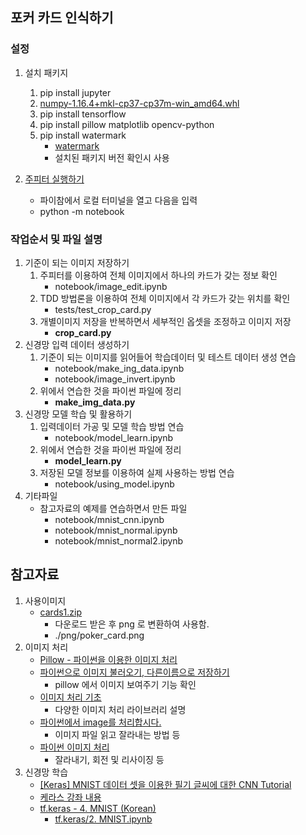 ## 포커 카드 인식하기

### 설정 

1. 설치 패키지
    1. pip install jupyter
    1. [numpy-1.16.4+mkl-cp37-cp37m-win_amd64.whl](https://www.lfd.uci.edu/~gohlke/pythonlibs/#numpy)
    1. pip install tensorflow
    1. pip install pillow matplotlib opencv-python
    1. pip install watermark
        - [watermark](https://github.com/rasbt/watermark#installation-and-updating)
        - 설치된 패키지 버전 확인시 사용

1. [주피터 실행하기](https://dojang.io/mod/page/view.php?id=2457) 
    - 파이참에서 로컬 터미널을 열고 다음을 입력
    - python -m notebook


### 작업순서 및 파일 설명

1. 기준이 되는 이미지 저장하기
    1. 주피터를 이용하여 전체 이미지에서 하나의 카드가 갖는 정보 확인
        - notebook/image_edit.ipynb
    1. TDD 방법론을 이용하여 전체 이미지에서 각 카드가 갖는 위치를 확인
        - tests/test_crop_card.py
    1. 개별이미지 저장을 반복하면서 세부적인 옵셋을 조정하고 이미지 저장
        - **crop_card.py**
1.  신경망 입력 데이터 생성하기
    1. 기준이 되는 이미지를 읽어들어 학습데이터 및 테스트 데이터 생성 연습
        - notebook/make_ing_data.ipynb
        - notebook/image_invert.ipynb
    1. 위에서 연습한 것을 파이썬 파일에 정리
        - **make_img_data.py**
1. 신경망 모델 학습 및 활용하기
    1. 입력데이터 가공 및 모델 학습 방법 연습
        - notebook/model_learn.ipynb
    1. 위에서 연습한 것을 파이썬 파일에 정리
        - **model_learn.py**
    1. 저장된 모델 정보를 이용하여 실제 사용하는 방법 연습
        - notebook/using_model.ipynb
1. 기타파일
    * 참고자료의 예제를 연습하면서 만든 파일
        - notebook/mnist_cnn.ipynb
        - notebook/mnist_normal.ipynb 
        - notebook/mnist_normal2.ipynb


## 참고자료

1. 사용이미지
    - [cards1.zip](http://snap2objects.com/downloads/cards1.zip)
        - 다운로드 받은 후 png 로 변환하여 사용함.
        - ./png/poker_card.png
1. 이미지 처리
    * [Pillow - 파이썬을 이용한 이미지 처리](https://wikidocs.net/26471)
    * [파이썬으로 이미지 불러오기, 다른이름으로 저장하기](https://classicismist.blogspot.com/2019/03/by-pillow.html)
        * pillow 에서 이미지 보여주기 기능 확인
    * [이미지 처리 기초](https://datascienceschool.net/view-notebook/9af8d8e93c084bc49f0ac2bb8a20e2a4/)
        * 다양한 이미지 처리 라이브러리 설명
    * [파이썬에서 image를 처리합시다.](https://frhyme.github.io/python-lib/img_preprocessing/)
        * 이미지 파일 읽고 잘라내는 방법 등
    * [파이썬 이미지 처리](http://pythonstudy.xyz/python/article/406-%ED%8C%8C%EC%9D%B4%EC%8D%AC-%EC%9D%B4%EB%AF%B8%EC%A7%80-%EC%B2%98%EB%A6%AC)
        * 잘라내기, 회전 및 리사이징 등
1. 신경망 학습
    * [[Keras] MNIST 데이터 셋을 이용한 필기 글씨에 대한 CNN Tutorial](https://pinkwink.kr/1121?category=580892)
    * [케라스 강좌 내용](https://tykimos.github.io/lecture/)
    * [tf.keras - 4. MNIST (Korean)](https://youtu.be/QqmugTjVbz4)
        * [tf.keras/2. MNIST.ipynb](https://github.com/jkh911208/tf.keras/blob/master/2.%20MNIST.ipynb)

